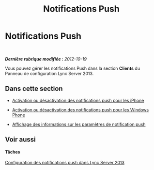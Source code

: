 ﻿---
title: Notifications Push
TOCTitle: Notifications Push
ms:assetid: 214d18a5-0ce8-4f07-bc47-c3b6bc894e8b
ms:mtpsurl: https://technet.microsoft.com/fr-fr/library/JJ687991(v=OCS.15)
ms:contentKeyID: 49891263
ms.date: 05/20/2016
mtps_version: v=OCS.15
ms.translationtype: HT
---

# Notifications Push

 

_**Dernière rubrique modifiée :** 2012-10-19_

Vous pouvez gérer les notifications Push dans la section **Clients** du Panneau de configuration Lync Server 2013.

## Dans cette section

  - [Activation ou désactivation des notifications push pour les iPhone](lync-server-2013-enabling-or-disabling-push-notifications-for-iphones.md)

  - [Activation ou désactivation des notifications push pour les Windows Phone](lync-server-2013-enabling-or-disabling-push-notifications-for-windows-phones.md)

  - [Affichage des informations sur les paramètres de notification push](lync-server-2013-viewing-information-about-push-notification-settings.md)

## Voir aussi

#### Tâches

[Configuration des notifications push dans Lync Server 2013](lync-server-2013-configuring-for-push-notifications.md)

